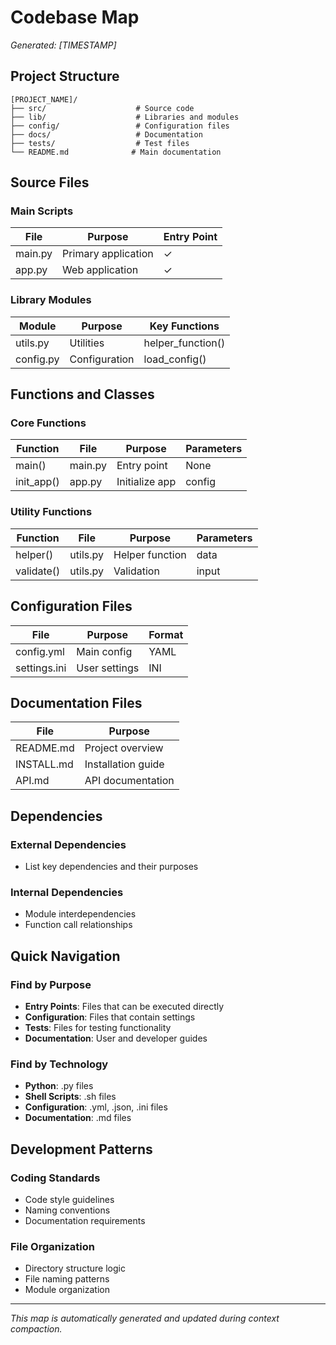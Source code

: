 # Codebase Map

*Generated: [TIMESTAMP]*

## Project Structure

```
[PROJECT_NAME]/
├── src/                    # Source code
├── lib/                    # Libraries and modules
├── config/                 # Configuration files
├── docs/                   # Documentation
├── tests/                  # Test files
└── README.md              # Main documentation
```

## Source Files

### Main Scripts
| File | Purpose | Entry Point |
|------|---------|-------------|
| main.py | Primary application | ✓ |
| app.py | Web application | ✓ |

### Library Modules
| Module | Purpose | Key Functions |
|--------|---------|---------------|
| utils.py | Utilities | helper_function() |
| config.py | Configuration | load_config() |

## Functions and Classes

### Core Functions
| Function | File | Purpose | Parameters |
|----------|------|---------|------------|
| main() | main.py | Entry point | None |
| init_app() | app.py | Initialize app | config |

### Utility Functions
| Function | File | Purpose | Parameters |
|----------|------|---------|------------|
| helper() | utils.py | Helper function | data |
| validate() | utils.py | Validation | input |

## Configuration Files

| File | Purpose | Format |
|------|---------|---------|
| config.yml | Main config | YAML |
| settings.ini | User settings | INI |

## Documentation Files

| File | Purpose |
|------|---------|
| README.md | Project overview |
| INSTALL.md | Installation guide |
| API.md | API documentation |

## Dependencies

### External Dependencies
- List key dependencies and their purposes

### Internal Dependencies
- Module interdependencies
- Function call relationships

## Quick Navigation

### Find by Purpose
- **Entry Points**: Files that can be executed directly
- **Configuration**: Files that contain settings
- **Tests**: Files for testing functionality
- **Documentation**: User and developer guides

### Find by Technology
- **Python**: .py files
- **Shell Scripts**: .sh files
- **Configuration**: .yml, .json, .ini files
- **Documentation**: .md files

## Development Patterns

### Coding Standards
- Code style guidelines
- Naming conventions
- Documentation requirements

### File Organization
- Directory structure logic
- File naming patterns
- Module organization

---
*This map is automatically generated and updated during context compaction.*